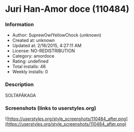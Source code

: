 # Juri Han-Amor doce (110484)

### Information
- Author: SuprewOwlYellowChock (unknown)
- Created at: unknown
- Updated at: 2/16/2015, 4:27:11 AM
- License: NO-REDISTRIBUTION
- Category: amordoce
- Rating: undefined
- Total installs: 48
- Weekly installs: 0


### Description
SOLTAPÁKAGA


### Screenshots (links to userstyles.org)
![https://userstyles.org/style_screenshots/110484_after.png](https://userstyles.org/style_screenshots/110484_after.png)


